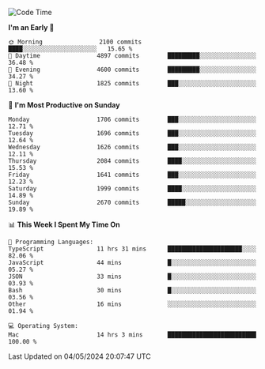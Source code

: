 <!--START_SECTION:waka-->
![Code Time](http://img.shields.io/badge/Code%20Time-3%2C919%20hrs%2046%20mins-blue)

**I'm an Early 🐤** 

```text
🌞 Morning                2100 commits        ████░░░░░░░░░░░░░░░░░░░░░   15.65 % 
🌆 Daytime                4897 commits        █████████░░░░░░░░░░░░░░░░   36.48 % 
🌃 Evening                4600 commits        █████████░░░░░░░░░░░░░░░░   34.27 % 
🌙 Night                  1825 commits        ███░░░░░░░░░░░░░░░░░░░░░░   13.60 % 
```
📅 **I'm Most Productive on Sunday** 

```text
Monday                   1706 commits        ███░░░░░░░░░░░░░░░░░░░░░░   12.71 % 
Tuesday                  1696 commits        ███░░░░░░░░░░░░░░░░░░░░░░   12.64 % 
Wednesday                1626 commits        ███░░░░░░░░░░░░░░░░░░░░░░   12.11 % 
Thursday                 2084 commits        ████░░░░░░░░░░░░░░░░░░░░░   15.53 % 
Friday                   1641 commits        ███░░░░░░░░░░░░░░░░░░░░░░   12.23 % 
Saturday                 1999 commits        ████░░░░░░░░░░░░░░░░░░░░░   14.89 % 
Sunday                   2670 commits        █████░░░░░░░░░░░░░░░░░░░░   19.89 % 
```


📊 **This Week I Spent My Time On** 

```text
💬 Programming Languages: 
TypeScript               11 hrs 31 mins      █████████████████████░░░░   82.06 % 
JavaScript               44 mins             █░░░░░░░░░░░░░░░░░░░░░░░░   05.27 % 
JSON                     33 mins             █░░░░░░░░░░░░░░░░░░░░░░░░   03.93 % 
Bash                     30 mins             █░░░░░░░░░░░░░░░░░░░░░░░░   03.56 % 
Other                    16 mins             ░░░░░░░░░░░░░░░░░░░░░░░░░   01.94 % 

💻 Operating System: 
Mac                      14 hrs 3 mins       █████████████████████████   100.00 % 
```


 Last Updated on 04/05/2024 20:07:47 UTC
<!--END_SECTION:waka-->
